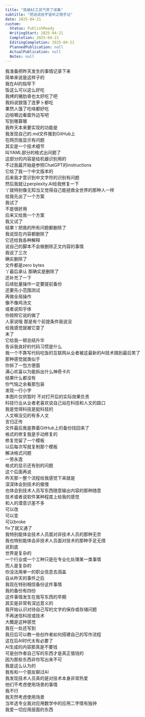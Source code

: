 ```yaml
---  
title: "我被AI工具气笑了续集"  
subtitle: "把话说给宇宙听之随手记"  
date: 2025-04-21  
custom:  
  Status: PublishReady  
  WritingStart: 2025-04-21  
  Completion: 2025-04-21  
  EditingCompletion: 2025-04-21  
  PlannedPublication: null  
  ActualPublication: null  
  Notes: null  
---          
```

我准备把昨天发生的事情记录下来        
简单来说是这样子的        
我在AI的指导下          
饭这么可以这么好吃        
我烤的猪肋骨也太好吃了吧        
我妈说狼饿了连萝卜都吃        
果然人饿了吃啥都好吃        
边咀嚼边看窗外边写吧        
写到哪算哪          
我昨天本来要实现的功能是        
我发现自己的.md文件推到GitHub上        
在网页版显示有问题        
其实是一个技术细节        
叫YAML部分的格式出问题了        
这部分的内容是给机器识别用的        
不过我最开始是参照ChatGPT的instructions        
它给了我一个中文版本的        
后来我才意识到中文字符的识别有问题          
然后我就让perplexity.AI给我修复一下        
丫就特别像无知当又觉得自己能拯救全世界的那种人一样        
给我先出了一个方案        
我试了        
不是很好用        
后来又给我一个方案        
我又试了        
结果丫把我的所有问题都删除了        
我说现在内容都删除了        
它还给我各种解释        
说自己的脚本不会做删除正文内容的事情        
我说了三次        
确实删除了        
文件都是zero bytes        
丫最后承认 那确实是删除了        
还补充了一下        
后续批量操作一定要提前备份        
还要先小范围测试        
再做全局操作          
像不像鸡汤文        
或者说知乎体        
你按照它说的做了        
人家说哦 那是有个前提条件我说没        
给我感觉就被它耍了        
末了        
它给我一顿总结升华        
告诉我良好的代码习惯是什么          
我一个不靠写代码吃饭的互联网从业者被这最新的AI技术搞到最后笑了          
那种感觉就类似于        
你拆了一包方便面        
满心欢喜以为能拆出什么神奇卡片        
结果什么都没有        
你气恼之余看那包装        
发现一行小字        
本图片仅供暂时 不对打开后的实际效果负责          
科技行业从业者老喜欢说自己站在科技和人文的路口        
我是觉得科技是挺科技的        
人文嘛没见的有多人文          
言归正传        
文件最后我是靠着GitHub上的备份找回来了        
格式的修复我是手动修复的        
修复完留了一个模板        
以后每次写就复制那个模板        
解决格式问题        
一劳永逸          
格式的显示还有别的问题        
这个后面再说          
昨天那一整个流程给我感觉下来就是        
深深体会到技术的傲慢        
也体会到技术人员写东西随意输出内容的那种随意          
技术或者说软件某种程度上给我的感觉        
和人的潜意识差不多        
可以改        
可以变        
可以broke        
fix了就又通了          
我特别能体会技术人员面对非技术人员的那种无奈        
我也特别能体会非技术人员面对技术的那种手足无措        
说到底        
世界是复杂的        
一个行业或一个工种只是在专业化处理某一类事情        
而人是复杂的        
你没法用单一的职业信息去涵盖          
自从昨天的事件之后        
我现在特别相信备份这件事情        
我的备份有四份          
这件事情发生在我写东西的早期        
其实是非常有深远意义的        
我开始认识对待自己写的文字的保存或存储问题        
不再迷信科技或技术          
大概是这种感觉          
我在一处还写到        
我日后可以教一些创作者如何搭建自己的写作流程        
这在后AI时代太有必要了        
AI生成的内容那真是不要钱        
可是创作者自己写的东西才是真正值钱的        
因为那些东西非你写出来不可        
我是这么认为的          
我有和一个朋友聊过AI        
我发现技术人员真的是对技术本身非常热爱        
他们不考虑使用场景的事情        
我不行        
我天然考虑使用场景        
当年选专业我对应用数学中的应用二字情有独钟        
我爱一切应用层面的东西          
      